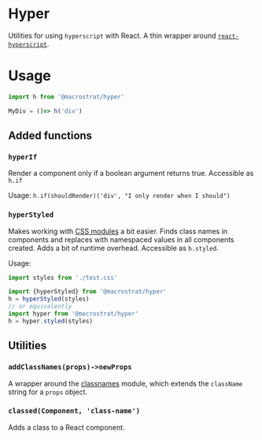 # Hyper

Utilities for using `hyperscript` with React. A thin wrapper
around [`react-hyperscript`](https://github.com/mlmorg/react-hyperscript).

# Usage

```js
import h from '@macrostrat/hyper'

MyDiv = ()=> h('div')

```

## Added functions

### `hyperIf`

Render a component only if a boolean argument returns true. Accessible as `h.if`

Usage: `h.if(shouldRender)('div', "I only render when I should")`

### `hyperStyled`

Makes working with [CSS modules](https://github.com/css-modules/css-modules) a bit easier.
Finds class names in components and replaces with namespaced values in all components
created. Adds a bit of runtime overhead. Accessible as `h.styled`.

Usage:

```js
import styles from './test.css'

import {hyperStyled} from '@macrostrat/hyper'
h = hyperStyled(styles)
// or equivalently
import hyper from '@macrostrat/hyper'
h = hyper.styled(styles)

```

## Utilities

### `addClassNames(props)->newProps`

A wrapper around the [classnames](https://github.com/JedWatson/classnames) module,
which extends the `className` string for a `props` object.

### `classed(Component, 'class-name')`

Adds a class to a React component.

